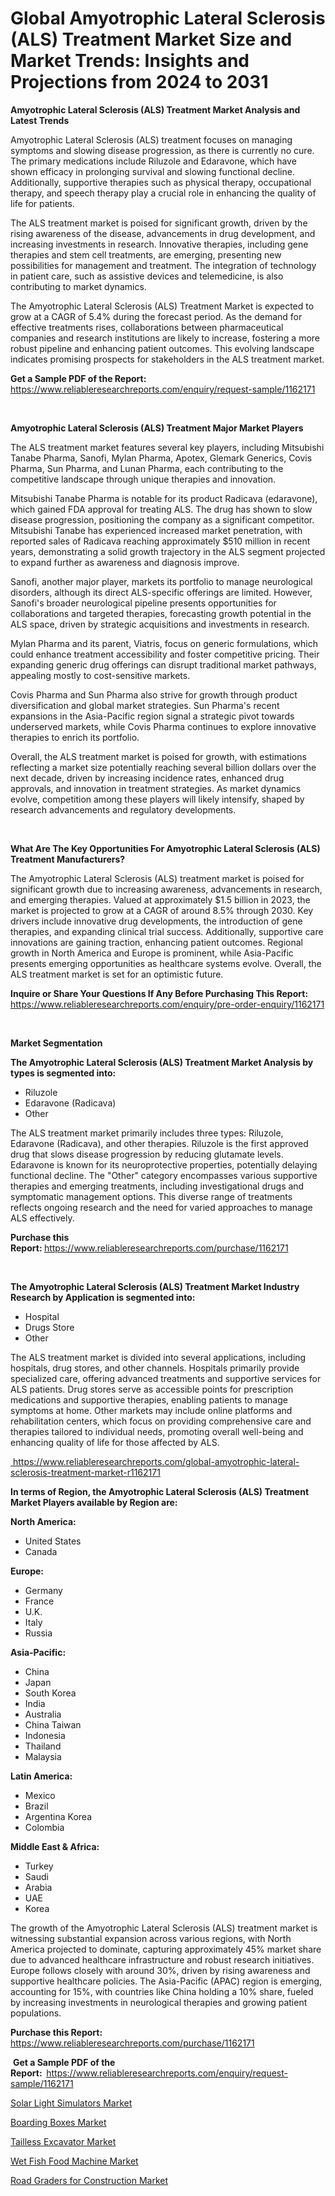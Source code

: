 <p><h1>Global Amyotrophic Lateral Sclerosis (ALS) Treatment Market Size and Market Trends: Insights and Projections from 2024 to 2031</h1></p><p><strong>Amyotrophic Lateral Sclerosis (ALS) Treatment Market Analysis and Latest Trends</strong></p>
<p><p>Amyotrophic Lateral Sclerosis (ALS) treatment focuses on managing symptoms and slowing disease progression, as there is currently no cure. The primary medications include Riluzole and Edaravone, which have shown efficacy in prolonging survival and slowing functional decline. Additionally, supportive therapies such as physical therapy, occupational therapy, and speech therapy play a crucial role in enhancing the quality of life for patients.</p><p>The ALS treatment market is poised for significant growth, driven by the rising awareness of the disease, advancements in drug development, and increasing investments in research. Innovative therapies, including gene therapies and stem cell treatments, are emerging, presenting new possibilities for management and treatment. The integration of technology in patient care, such as assistive devices and telemedicine, is also contributing to market dynamics.</p><p>The Amyotrophic Lateral Sclerosis (ALS) Treatment Market is expected to grow at a CAGR of 5.4% during the forecast period. As the demand for effective treatments rises, collaborations between pharmaceutical companies and research institutions are likely to increase, fostering a more robust pipeline and enhancing patient outcomes. This evolving landscape indicates promising prospects for stakeholders in the ALS treatment market.</p></p>
<p><strong>Get a Sample PDF of the Report:&nbsp;</strong> <a href="https://www.reliableresearchreports.com/enquiry/request-sample/1162171?utm_campaign=24&utm_medium=2&utm_source=Github&utm_content=ia&utm_term=12102024&utm_id=amyotrophic-lateral-sclerosis-als-treatment">https://www.reliableresearchreports.com/enquiry/request-sample/1162171</a></p>
<p>&nbsp;</p>
<p><strong>Amyotrophic Lateral Sclerosis (ALS) Treatment Major Market Players</strong></p>
<p><p>The ALS treatment market features several key players, including Mitsubishi Tanabe Pharma, Sanofi, Mylan Pharma, Apotex, Glemark Generics, Covis Pharma, Sun Pharma, and Lunan Pharma, each contributing to the competitive landscape through unique therapies and innovation.</p><p>Mitsubishi Tanabe Pharma is notable for its product Radicava (edaravone), which gained FDA approval for treating ALS. The drug has shown to slow disease progression, positioning the company as a significant competitor. Mitsubishi Tanabe has experienced increased market penetration, with reported sales of Radicava reaching approximately $510 million in recent years, demonstrating a solid growth trajectory in the ALS segment projected to expand further as awareness and diagnosis improve.</p><p>Sanofi, another major player, markets its portfolio to manage neurological disorders, although its direct ALS-specific offerings are limited. However, Sanofi's broader neurological pipeline presents opportunities for collaborations and targeted therapies, forecasting growth potential in the ALS space, driven by strategic acquisitions and investments in research.</p><p>Mylan Pharma and its parent, Viatris, focus on generic formulations, which could enhance treatment accessibility and foster competitive pricing. Their expanding generic drug offerings can disrupt traditional market pathways, appealing mostly to cost-sensitive markets. </p><p>Covis Pharma and Sun Pharma also strive for growth through product diversification and global market strategies. Sun Pharma's recent expansions in the Asia-Pacific region signal a strategic pivot towards underserved markets, while Covis Pharma continues to explore innovative therapies to enrich its portfolio.</p><p>Overall, the ALS treatment market is poised for growth, with estimations reflecting a market size potentially reaching several billion dollars over the next decade, driven by increasing incidence rates, enhanced drug approvals, and innovation in treatment strategies. As market dynamics evolve, competition among these players will likely intensify, shaped by research advancements and regulatory developments.</p></p>
<p>&nbsp;</p>
<p><strong>What Are The Key Opportunities For Amyotrophic Lateral Sclerosis (ALS) Treatment Manufacturers?</strong></p>
<p><p>The Amyotrophic Lateral Sclerosis (ALS) treatment market is poised for significant growth due to increasing awareness, advancements in research, and emerging therapies. Valued at approximately $1.5 billion in 2023, the market is projected to grow at a CAGR of around 8.5% through 2030. Key drivers include innovative drug developments, the introduction of gene therapies, and expanding clinical trial success. Additionally, supportive care innovations are gaining traction, enhancing patient outcomes. Regional growth in North America and Europe is prominent, while Asia-Pacific presents emerging opportunities as healthcare systems evolve. Overall, the ALS treatment market is set for an optimistic future.</p></p>
<p><strong>Inquire or Share Your Questions If Any Before Purchasing This Report:</strong> <a href="https://www.reliableresearchreports.com/enquiry/pre-order-enquiry/1162171?utm_campaign=24&utm_medium=2&utm_source=Github&utm_content=ia&utm_term=12102024&utm_id=amyotrophic-lateral-sclerosis-als-treatment">https://www.reliableresearchreports.com/enquiry/pre-order-enquiry/1162171</a></p>
<p>&nbsp;</p>
<p><strong>Market Segmentation</strong></p>
<p><strong>The Amyotrophic Lateral Sclerosis (ALS) Treatment Market Analysis by types is segmented into:</strong></p>
<p><ul><li>Riluzole</li><li>Edaravone (Radicava)</li><li>Other</li></ul></p>
<p><p>The ALS treatment market primarily includes three types: Riluzole, Edaravone (Radicava), and other therapies. Riluzole is the first approved drug that slows disease progression by reducing glutamate levels. Edaravone is known for its neuroprotective properties, potentially delaying functional decline. The "Other" category encompasses various supportive therapies and emerging treatments, including investigational drugs and symptomatic management options. This diverse range of treatments reflects ongoing research and the need for varied approaches to manage ALS effectively.</p></p>
<p><strong>Purchase this Report:&nbsp;</strong><a href="https://www.reliableresearchreports.com/purchase/1162171?utm_campaign=24&utm_medium=2&utm_source=Github&utm_content=ia&utm_term=12102024&utm_id=amyotrophic-lateral-sclerosis-als-treatment">https://www.reliableresearchreports.com/purchase/1162171</a></p>
<p>&nbsp;</p>
<p><strong>The Amyotrophic Lateral Sclerosis (ALS) Treatment Market Industry Research by Application is segmented into:</strong></p>
<p><ul><li>Hospital</li><li>Drugs Store</li><li>Other</li></ul></p>
<p><p>The ALS treatment market is divided into several applications, including hospitals, drug stores, and other channels. Hospitals primarily provide specialized care, offering advanced treatments and supportive services for ALS patients. Drug stores serve as accessible points for prescription medications and supportive therapies, enabling patients to manage symptoms at home. Other markets may include online platforms and rehabilitation centers, which focus on providing comprehensive care and therapies tailored to individual needs, promoting overall well-being and enhancing quality of life for those affected by ALS.</p></p>
<p><a href="https://www.reliableresearchreports.com/global-amyotrophic-lateral-sclerosis-treatment-market-r1162171?utm_campaign=24&utm_medium=2&utm_source=Github&utm_content=ia&utm_term=12102024&utm_id=amyotrophic-lateral-sclerosis-als-treatment">&nbsp;https://www.reliableresearchreports.com/global-amyotrophic-lateral-sclerosis-treatment-market-r1162171</a></p>
<p><strong>In terms of Region, the Amyotrophic Lateral Sclerosis (ALS) Treatment Market Players available by Region are:</strong></p>
<p>
    <p> <strong> North America: </strong>
        <ul>
            <li>United States</li>
            <li>Canada</li>
        </ul>
        </p> 
    <p> <strong> Europe: </strong>
        <ul>
            <li>Germany</li>
            <li>France</li>
            <li>U.K.</li>
            <li>Italy</li>
            <li>Russia</li>
        </ul>
        </p> 
    <p> <strong> Asia-Pacific: </strong>
        <ul>
            <li>China</li>
            <li>Japan</li>
            <li>South Korea</li>
            <li>India</li>
            <li>Australia</li>
            <li>China Taiwan</li>
            <li>Indonesia</li>
            <li>Thailand</li>
            <li>Malaysia</li>
        </ul>
        </p> 
    <p> <strong> Latin America: </strong>
        <ul>
            <li>Mexico</li>
            <li>Brazil</li>
            <li>Argentina Korea</li>
            <li>Colombia</li>
        </ul>
        </p> 
    <p> <strong> Middle East & Africa: </strong>
        <ul>
            <li>Turkey</li>
            <li>Saudi</li>
            <li>Arabia</li>
            <li>UAE</li>
            <li>Korea</li>
        </ul>
    </p>
    </p>
<p><p>The growth of the Amyotrophic Lateral Sclerosis (ALS) treatment market is witnessing substantial expansion across various regions, with North America projected to dominate, capturing approximately 45% market share due to advanced healthcare infrastructure and robust research initiatives. Europe follows closely with around 30%, driven by rising awareness and supportive healthcare policies. The Asia-Pacific (APAC) region is emerging, accounting for 15%, with countries like China holding a 10% share, fueled by increasing investments in neurological therapies and growing patient populations.</p></p>
<p><strong>Purchase this Report: </strong><a href="https://www.reliableresearchreports.com/purchase/1162171?utm_campaign=24&utm_medium=2&utm_source=Github&utm_content=ia&utm_term=12102024&utm_id=amyotrophic-lateral-sclerosis-als-treatment">https://www.reliableresearchreports.com/purchase/1162171</a></p>
<p>&nbsp;<strong>Get a Sample PDF of the Report:&nbsp;&nbsp;</strong><a href="https://www.reliableresearchreports.com/enquiry/request-sample/1162171?utm_campaign=24&utm_medium=2&utm_source=Github&utm_content=ia&utm_term=12102024&utm_id=amyotrophic-lateral-sclerosis-als-treatment">https://www.reliableresearchreports.com/enquiry/request-sample/1162171</a></p>
<p><strong></strong></p>
<p><p><a href="https://www.linkedin.com/pulse/solar-light-simulators-industry-sector-new-technologies-k7nie?utm_campaign=24&utm_medium=2&utm_source=Github&utm_content=ia&utm_term=12102024&utm_id=amyotrophic-lateral-sclerosis-als-treatment">Solar Light Simulators Market</a></p><p><a href="https://www.linkedin.com/pulse/boarding-boxes-market-evolution-key-trends-regional-dynamics-t4ohc?utm_campaign=24&utm_medium=2&utm_source=Github&utm_content=ia&utm_term=12102024&utm_id=amyotrophic-lateral-sclerosis-als-treatment">Boarding Boxes Market</a></p><p><a href="https://github.com/chaschadedn/Market-Research-Report-List-1/blob/main/tailless-excavator-market.md?utm_campaign=24&utm_medium=2&utm_source=Github&utm_content=ia&utm_term=12102024&utm_id=amyotrophic-lateral-sclerosis-als-treatment">Tailless Excavator Market</a></p><p><a href="https://github.com/kyleetroxilbu/Market-Research-Report-List-1/blob/main/wet-fish-food-machine-market.md?utm_campaign=24&utm_medium=2&utm_source=Github&utm_content=ia&utm_term=12102024&utm_id=amyotrophic-lateral-sclerosis-als-treatment">Wet Fish Food Machine Market</a></p><p><a href="https://www.linkedin.com/pulse/road-graders-construction-market-research-report-forecast-jb5re?utm_campaign=24&utm_medium=2&utm_source=Github&utm_content=ia&utm_term=12102024&utm_id=amyotrophic-lateral-sclerosis-als-treatment">Road Graders for Construction Market</a></p></p>